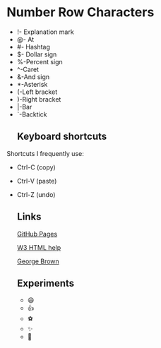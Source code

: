  # Number Row Characters 
 
 - !- Explanation mark  
- @- At
-   #- Hashtag
-   $- Dollar sign
-   %-Percent sign
-   ^-Caret  
-   &-And sign
-   *-Asterisk
-   (-Left bracket      
-   )-Right bracket
-   |-Bar
-   `-Backtick
    <br>
    ## Keyboard shortcuts
Shortcuts I frequently use: 
- Ctrl-C (copy)
- Ctrl-V (paste)
- Ctrl-Z (undo) 
    ## Links
    [GitHub Pages](https://pages.github.com/)
    
    [W3 HTML help](https://www.w3schools.com/html/)

    [George Brown](https://www.georgebrown.ca/)
    
    ## Experiments
    - :smile:
    - :thumbsup:
    - :soccer:
    - :sparkles:
    - :leopard:
